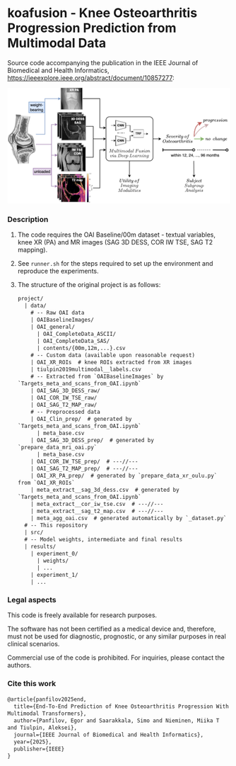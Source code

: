 # koafusion - Knee Osteoarthritis Progression Prediction from Multimodal Data

Source code accompanying the publication in the IEEE Journal of Biomedical and Health Informatics, https://ieeexplore.ieee.org/abstract/document/10857277:

<p align="center">
<img src="doc/pic_fig1.png" width="700" alt="Method summary"/> 
</p>

### Description

1. The code requires the OAI Baseline/00m dataset - textual variables, knee XR (PA) and MR images
 (SAG 3D DESS, COR IW TSE, SAG T2 mapping).

2. See `runner.sh` for the steps required to set up the environment and reproduce the experiments.

3. The structure of the original project is as follows:
    ```
    project/
      | data/
        # -- Raw OAI data
        | OAIBaselineImages/
        | OAI_general/
          | OAI_CompleteData_ASCII/
          | OAI_CompleteData_SAS/       
          | contents/{00m,12m,...}.csv 
        # -- Custom data (available upon reasonable request)
        | OAI_XR_ROIs  # knee ROIs extracted from XR images   
        | tiulpin2019multimodal__labels.csv  
        # -- Extracted from `OAIBaselineImages` by `Targets_meta_and_scans_from_OAI.ipynb`
        | OAI_SAG_3D_DESS_raw/
        | OAI_COR_IW_TSE_raw/
        | OAI_SAG_T2_MAP_raw/
        # -- Preprocessed data
        | OAI_Clin_prep/  # generated by `Targets_meta_and_scans_from_OAI.ipynb`
          | meta_base.csv
        | OAI_SAG_3D_DESS_prep/  # generated by `prepare_data_mri_oai.py`
          | meta_base.csv
        | OAI_COR_IW_TSE_prep/  # ---//--- 
        | OAI_SAG_T2_MAP_prep/  # ---//---
        | OAI_XR_PA_prep/  # generated by `prepare_data_xr_oulu.py` from `OAI_XR_ROIs`
        | meta_extract__sag_3d_dess.csv  # generated by `Targets_meta_and_scans_from_OAI.ipynb`
        | meta_extract__cor_iw_tse.csv  # ---//--- 
        | meta_extract__sag_t2_map.csv  # ---//---
        | meta_agg_oai.csv  # generated automatically by `_dataset.py`
      # -- This repository
      | src/
      # -- Model weights, intermediate and final results   
      | results/ 
        | experiment_0/
          | weights/
          | ...
        | experiment_1/
        | ...
    ```

### Legal aspects

This code is freely available for research purposes.

The software has not been certified as a medical device and, therefore, must not be used
for diagnostic, prognostic, or any similar purposes in real clinical scenarios.

Commercial use of the code is prohibited. For inquiries, please contact the authors.

### Cite this work

```
@article{panfilov2025end,
  title={End-To-End Prediction of Knee Osteoarthritis Progression With Multimodal Transformers},
  author={Panfilov, Egor and Saarakkala, Simo and Nieminen, Miika T and Tiulpin, Aleksei},
  journal={IEEE Journal of Biomedical and Health Informatics},
  year={2025},
  publisher={IEEE}
}
```
